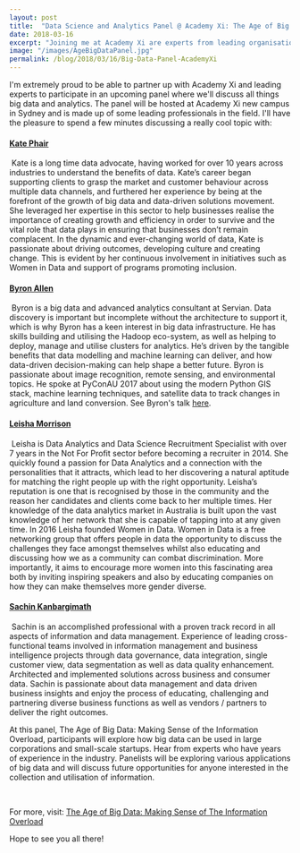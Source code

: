 ```yaml
---
layout: post
title:  "Data Science and Analytics Panel @ Academy Xi: The Age of Big Data"
date: 2018-03-16
excerpt: "Joining me at Academy Xi are experts from leading organisations who will share their perspectives on all things big data and analytics."
image: "/images/AgeBigDataPanel.jpg"
permalink: /blog/2018/03/16/Big-Data-Panel-AcademyXi
---
```


I'm extremely proud to be able to partner up with Academy Xi and leading experts to participate in an upcoming panel where we'll discuss all things big data and analytics. The panel will be hosted at Academy Xi new campus in Sydney and is made up of some leading professionals in the field. I'll have the pleasure to spend a few minutes discussing a really cool topic with:

<h4><a href="https://www.linkedin.com/in/kate-phair-a213614/">Kate Phair</a></h4>
<span class="image left"><img src="{{ "/images/katephair.jpg" | absolute_url }}" alt="" /></span> Kate is a long time data advocate, having worked for over 10 years across industries to understand the benefits of data. Kate’s career began supporting clients to grasp the market and customer behaviour across multiple data channels, and furthered her experience by being at the forefront of the growth of big data and data-driven solutions movement. She leveraged her expertise in this sector to help businesses realise the importance of creating growth and efficiency in order to survive and the vital role that data plays in ensuring that businesses don’t remain complacent. In the dynamic and ever-changing world of data, Kate is passionate about driving outcomes, developing culture and creating change.  This is evident by her continuous involvement in initiatives such as Women in Data and support of programs promoting inclusion.


<h4><a href="https://www.linkedin.com/in/byronaallen/">Byron Allen</a></h4>
<span class="image right"><img src="{{ "/images/byronallen.jpg" | absolute_url }}" alt="" /></span> Byron is a big data and advanced analytics consultant at Servian. Data discovery is important but incomplete without the architecture to support it, which is why Byron has a keen interest in big data infrastructure. He has skills building and utilising the Hadoop eco-system, as well as helping to deploy, manage and utilise clusters for analytics. He’s driven by the tangible benefits that data modelling and machine learning can deliver, and how data-driven decision-making can help shape a better future. Byron is passionate about image recognition, remote sensing, and environmental topics. He spoke at PyConAU 2017 about using the modern Python GIS stack, machine learning techniques, and satellite data to track changes in agriculture and land conversion. See Byron's talk <a href="https://youtu.be/I-SiNCdpfQ8.">here</a>. 


<h4><a href="https://www.linkedin.com/in/leisha-morrison-a8326438/">Leisha Morrison</a></h4>
<span class="image left"><img src="{{ "/images/leishamorrison.jpg" | absolute_url }}" alt="" /></span> Leisha is Data Analytics and Data Science Recruitment Specialist with over 7 years in the Not For Profit sector before becoming a recruiter in 2014. She quickly found a passion for Data Analytics and a connection with the personalities that it attracts, which lead to her discovering a natural aptitude for matching the right people up with the right opportunity. Leisha’s reputation is one that is recognised by those in the community and the reason her candidates and clients come back to her multiple times. Her knowledge of the data analytics market in Australia is built upon the vast knowledge of her network that she is capable of tapping into at any given time. In 2016 Leisha founded Women in Data. Women in Data is a free networking group that offers people in data the opportunity to discuss the challenges they face amongst themselves whilst also educating and discussing how we as a community can combat discrimination. More importantly, it aims to encourage more women into this fascinating area both by inviting inspiring speakers and also by educating companies on how they can make themselves more gender diverse. 


<h4><a href="https://www.linkedin.com/in/skanbargimath/">Sachin Kanbargimath</a></h4>
<span class="image right"><img src="{{ "/images/sachink.jpg" | absolute_url }}" alt="" /></span> Sachin is an accomplished professional with a proven track record in all aspects of information and data management. Experience of leading cross-functional teams involved in information management and business intelligence projects through data governance, data integration, single customer view, data segmentation as well as data quality enhancement. Architected and implemented solutions across business and consumer data. Sachin is passionate about data management and data driven business insights and enjoy the process of educating, challenging and partnering diverse business functions as well as vendors / partners to deliver the right outcomes.


At this panel, The Age of Big Data: Making Sense of the Information Overload, participants will explore how big data can be used in large corporations and small-scale startups. Hear from experts who have years of experience in the industry. Panelists will be exploring various applications of big data and will discuss future opportunities for anyone interested in the collection and utilisation of information.


<br>

For more, visit: <a href="https://academyxi.com/events/age-big-data-making-sense-information-overload/">The Age of Big Data: Making Sense of The Information Overload</a>

Hope to see you all there!

